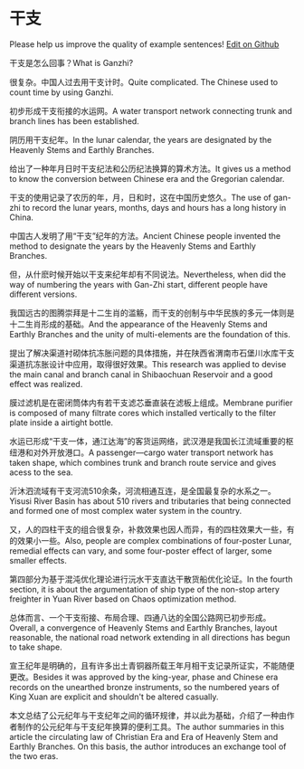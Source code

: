 # 干支

Please help us improve the quality of example sentences! [Edit on Github](https://github.com/jiyushe/jiyu-example-sentence-source/blob/main/chinese/ganzhi.md)

<p><span class="chinese">干支是怎么回事？</span><span class="english">What is Ganzhi?</span></p>

<p><span class="chinese">很复杂。中国人过去用干支计时。</span><span class="english">Quite complicated. The Chinese used to count time by using Ganzhi.</span></p>

<p><span class="chinese">初步形成干支衔接的水运网。</span><span class="english">A water transport network connecting trunk and branch lines has been established.</span></p>

<p><span class="chinese">阴历用干支纪年。</span><span class="english">In the lunar calendar, the years are designated by the Heavenly Stems and Earthly Branches.</span></p>

<p><span class="chinese">给出了一种年月日时干支纪法和公历纪法换算的算术方法。</span><span class="english">It gives us a method to know the conversion between Chinese era and the Gregorian calendar.</span></p>

<p><span class="chinese">干支的使用记录了农历的年，月，日和时，这在中国历史悠久。</span><span class="english">The use of gan-zhi to record the lunar years, months, days and hours has a long history in China.</span></p>

<p><span class="chinese">中国古人发明了用“干支”纪年的方法。</span><span class="english">Ancient Chinese people invented the method to designate the years by the Heavenly Stems and Earthly Branches.</span></p>

<p><span class="chinese">但，从什麽时候开始以干支来纪年却有不同说法。</span><span class="english">Nevertheless, when did the way of numbering the years with Gan-Zhi start, different people have different versions.</span></p>

<p><span class="chinese">我国远古的图腾崇拜是十二生肖的滥觞，而干支的创制与中华民族的多元一体则是十二生肖形成的基础。</span><span class="english">And the appearance of the Heavenly Stems and Earthly Branches and the unity of multi-elements are the foundation of this.</span></p>

<p><span class="chinese">提出了解决渠道衬砌体抗冻胀问题的具体措施，并在陕西省渭南市石堡川水库干支渠道抗冻胀设计中应用，取得很好效果。</span><span class="english">This research was applied to devise the main canal and branch canal in Shibaochuan Reservoir and a good effect was realized.</span></p>

<p><span class="chinese">膜过滤机是在密闭筒体内有若干支滤芯垂直装在滤板上组成。</span><span class="english">Membrane purifier is composed of many filtrate cores which installed vertically to the filter plate inside a airtight bottle.</span></p>

<p><span class="chinese">水运已形成“干支一体，通江达海”的客货运网络，武汉港是我国长江流域重要的枢纽港和对外开放港口。</span><span class="english">A passenger—cargo water transport network has taken shape, which combines trunk and branch route service and gives acess to the sea.</span></p>

<p><span class="chinese">沂沐泗流域有干支河流510余条，河流相通互连，是全国最复杂的水系之一。</span><span class="english">Yisusi River Basin has about 510 rivers and tributaries that being connected and formed one of most complex water system in the country.</span></p>

<p><span class="chinese">又，人的四柱干支的组合很复杂，补救效果也因人而异，有的四柱效果大一些，有的效果小一些。</span><span class="english">Also, people are complex combinations of four-poster Lunar, remedial effects can vary, and some four-poster effect of larger, some smaller effects.</span></p>

<p><span class="chinese">第四部分为基于混沌优化理论进行沅水干支直达干散货船优化论证。</span><span class="english">In the fourth section, it is about the argumentation of ship type of the non-stop artery freighter in Yuan River based on Chaos optimization method.</span></p>

<p><span class="chinese">总体而言、一个干支衔接、布局合理、四通八达的全国公路网已初步形成。</span><span class="english">Overall, a convergence of Heavenly Stems and Earthly Branches, layout reasonable, the national road network extending in all directions has begun to take shape.</span></p>

<p><span class="chinese">宣王纪年是明确的，且有许多出土青铜器所载王年月相干支记录所证实，不能随便更改。</span><span class="english">Besides it was approved by the king-year, phase and Chinese era records on the unearthed bronze instruments, so the numbered years of King Xuan are explicit and shouldn't be altered casually.</span></p>

<p><span class="chinese">本文总结了公元纪年与干支纪年之间的循环规律，并以此为基础，介绍了一种由作者制作的公元纪年与干支纪年换算的便利工具。</span><span class="english">The author summaries in this article the circulating law of Christian Era and Era of Heavenly Stem and Earthly Branches. On this basis, the author introduces an exchange tool of the two eras.</span></p>

